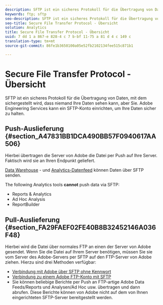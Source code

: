 ```yaml
---
description: SFTP ist ein sicheres Protokoll für die Übertragung von Daten, mit dem sichergestellt wird, dass niemand Ihre Daten sehen kann, aber Sie. Adobe Engineering Services kann ein SFTP-Konto einrichten, um Ihre Daten sicher zu halten.
keywords: ftp; sftp
seo-description: SFTP ist ein sicheres Protokoll für die Übertragung von Daten, mit dem sichergestellt wird, dass niemand Ihre Daten sehen kann, aber Sie. Adobe Engineering Services kann ein SFTP-Konto einrichten, um Ihre Daten sicher zu halten.
seo-title: Secure File Transfer Protocol - Übersicht
solution: Analytics
title: Secure File Transfer Protocol - Übersicht
uuid: 7 dd 1 a 867-e 828-4 c 7 b-bf 11-75 a 81 d 4 c 149 c
translation-type: tm+mt
source-git-commit: 86fe1b3650100a05e52fb2102134fee515c871b1

---
```



# Secure File Transfer Protocol - Übersicht

SFTP ist ein sicheres Protokoll für die Übertragung von Daten, mit dem sichergestellt wird, dass niemand Ihre Daten sehen kann, aber Sie. Adobe Engineering Services kann ein SFTP-Konto einrichten, um Ihre Daten sicher zu halten.

## Push-Auslieferung {#section_A47831BB1DCA490BB57F0940617AA506}

Hierbei übertragen die Server von Adobe die Datei per Push auf Ihre Server. Faktisch wird sie an Ihren Endpunkt geliefert.

[Data Warehouse](../../../export/ftp-and-sftp/c-sftp/ftp-sftp-dw.md#concept_904ADB7B4FE04DCCB90EFDB6D0DB1076) - und [Analytics-Datenfeed](https://marketing.adobe.com/resources/help/en_US/reference/analytics-data-feed.html) können Daten über SFTP senden.

The following Analytics tools **cannot** push data via SFTP:

* Reports &amp; Analytics
* Ad Hoc Analysis
* ReportBuilder

## Pull-Auslieferung {#section_FA29FAEF02FE40B8B32452146A036F48}

Hierbei wird die Datei über normales FTP an einen der Server von Adobe gesendet. Wenn Sie die Datei auf Ihrem Server benötigen, müssen Sie sie vom Server des Adobe-Servers per SFTP auf den FTP-Server von Adobe ziehen. Hierzu sind drei Methoden verfügbar:

* [Verbindung mit Adobe über SFTP ohne Kennwort](../../../export/ftp-and-sftp/c-sftp/ftp-sftp-cert-auth.md#concept_962A381F42A4472AA366A08CCC962846)
* [Verbindung zu einem Adobe FTP-Konto mit SFTP](../../../export/ftp-and-sftp/c-sftp/ftp-sftp-connect.md#concept_01176600188441C6AFB28F5E264D89F8)
* Sie können beliebige Berichte per Push an FTP-artige Adobe Data Feeds/Reports und Analysen/Ad Hoc usw. übertragen und dann abrufen. Diese Berichte können von Adobe nicht auf dem von Ihnen eingerichteten SFTP-Server bereitgestellt werden.

